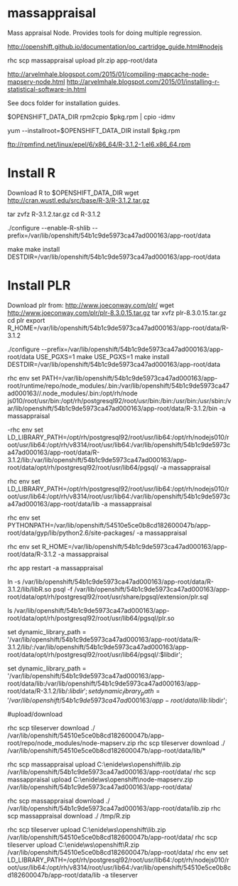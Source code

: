 # massappraisal
Mass appraisal Node.  Provides tools for doing multiple regression.

http://openshift.github.io/documentation/oo_cartridge_guide.html#nodejs

rhc scp  massappraisal upload plr.zip app-root/data


http://arvelmhale.blogspot.com/2015/01/compiling-mapcache-node-mapserv-node.html
http://arvelmhale.blogspot.com/2015/01/installing-r-statistical-software-in.html

See docs folder for installation guides.

$OPENSHIFT_DATA_DIR
rpm2cpio $pkg.rpm | cpio -idmv

yum --installroot=$OPENSHIFT_DATA_DIR install $pkg.rpm

ftp://rpmfind.net/linux/epel/6/x86_64/R-3.1.2-1.el6.x86_64.rpm

# Install R
Download R to $OPENSHIFT_DATA_DIR
wget http://cran.wustl.edu/src/base/R-3/R-3.1.2.tar.gz

tar zvfz R-3.1.2.tar.gz
cd R-3.1.2

./configure --enable-R-shlib --prefix=/var/lib/openshift/54b1c9de5973ca47ad000163/app-root/data

make
make install DESTDIR=/var/lib/openshift/54b1c9de5973ca47ad000163/app-root/data

# Install PLR
Download plr from:
http://www.joeconway.com/plr/
wget http://www.joeconway.com/plr/plr-8.3.0.15.tar.gz
tar xvfz plr-8.3.0.15.tar.gz
cd plr
export R_HOME=/var/lib/openshift/54b1c9de5973ca47ad000163/app-root/data/R-3.1.2


./configure --prefix=/var/lib/openshift/54b1c9de5973ca47ad000163/app-root/data
USE_PGXS=1 make
USE_PGXS=1 make install DESTDIR=/var/lib/openshift/54b1c9de5973ca47ad000163/app-root/data

rhc env set PATH=/var/lib/openshift/54b1c9de5973ca47ad000163/app-root/runtime/repo/node_modules/.bin:/var/lib/openshift/54b1c9de5973ca47ad000163//.node_modules/.bin:/opt/rh/node
js010/root/usr/bin:/opt/rh/postgresql92/root/usr/bin:/bin:/usr/bin:/usr/sbin:/var/lib/openshift/54b1c9de5973ca47ad000163/app-root/data/R-3.1.2/bin -a massappraisal

-rhc env set LD_LIBRARY_PATH=/opt/rh/postgresql92/root/usr/lib64:/opt/rh/nodejs010/root/usr/lib64:/opt/rh/v8314/root/usr/lib64:/var/lib/openshift/54b1c9de5973ca47ad000163/app-root/data/R-3.1.2/lib:/var/lib/openshift/54b1c9de5973ca47ad000163/app-root/data/opt/rh/postgresql92/root/usr/lib64/pgsql/ -a massappraisal

rhc env set LD_LIBRARY_PATH=/opt/rh/postgresql92/root/usr/lib64:/opt/rh/nodejs010/root/usr/lib64:/opt/rh/v8314/root/usr/lib64:/var/lib/openshift/54b1c9de5973ca47ad000163/app-root/data/lib -a massappraisal


rhc env set PYTHONPATH=/var/lib/openshift/54510e5ce0b8cd182600047b/app-root/data/gyp/lib/python2.6/site-packages/ -a massappraisal

rhc env set R_HOME=/var/lib/openshift/54b1c9de5973ca47ad000163/app-root/data/R-3.1.2 -a massappraisal

rhc app restart -a massappraisal


ln -s /var/lib/openshift/54b1c9de5973ca47ad000163/app-root/data/R-3.1.2/lib/libR.so 
psql -f /var/lib/openshift/54b1c9de5973ca47ad000163/app-root/data/opt/rh/postgresql92/root/usr/share/pgsql/extension/plr.sql


ls /var/lib/openshift/54b1c9de5973ca47ad000163/app-root/data/opt/rh/postgresql92/root/usr/lib64/pgsql/plr.so

set dynamic_library_path = '/var/lib/openshift/54b1c9de5973ca47ad000163/app-root/data/R-3.1.2/lib/:/var/lib/openshift/54b1c9de5973ca47ad000163/app-root/data/opt/rh/postgresql92/root/usr/lib64/pgsql/:$libdir';


set dynamic_library_path = '/var/lib/openshift/54b1c9de5973ca47ad000163/app-root/data/lib:/var/lib/openshift/54b1c9de5973ca47ad000163/app-root/data/R-3.1.2/lib/:$libdir';
set dynamic_library_path = '/var/lib/openshift/54b1c9de5973ca47ad000163/app-root/data/lib:$libdir';

#upload/download

rhc scp tileserver download ./ /var/lib/openshift/54510e5ce0b8cd182600047b/app-root/repo/node_modules/node-mapserv.zip
rhc scp tileserver download ./ /var/lib/openshift/54510e5ce0b8cd182600047b/app-root/data/lib/*

rhc scp massappraisal upload C:\enide\ws\openshift\lib.zip /var/lib/openshift/54b1c9de5973ca47ad000163/app-root/data/
rhc scp massappraisal upload  C:\enide\ws\openshift\node-mapserv.zip /var/lib/openshift/54b1c9de5973ca47ad000163/app-root/data/


rhc scp massappraisal download ./ /var/lib/openshift/54b1c9de5973ca47ad000163/app-root/data/lib.zip
rhc scp massappraisal download ./ /tmp/R.zip

rhc scp tileserver upload C:\enide\ws\openshift\lib.zip /var/lib/openshift/54510e5ce0b8cd182600047b/app-root/data/
rhc scp tileserver upload C:\enide\ws\openshift\R.zip /var/lib/openshift/54510e5ce0b8cd182600047b/app-root/data/
rhc env set LD_LIBRARY_PATH=/opt/rh/postgresql92/root/usr/lib64:/opt/rh/nodejs010/root/usr/lib64:/opt/rh/v8314/root/usr/lib64:/var/lib/openshift/54510e5ce0b8cd182600047b/app-root/data/lib -a tileserver



